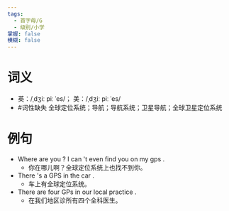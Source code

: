 ```yaml
---
tags:
  - 首字母/G
  - 级别/小学
掌握: false
模糊: false
---
```

# 词义
- 英：/ˌdʒiː piː ˈes/； 美：/ˌdʒiː piː ˈes/
- #词性缺失 全球定位系统；导航；导航系统；卫星导航；全球卫星定位系统
# 例句
- Where are you ? I can 't even find you on my gps .
	- 你在哪儿啊？全球定位系统上也找不到你。
- There 's a GPS in the car .
	- 车上有全球定位系统。
- There are four GPs in our local practice .
	- 在我们地区诊所有四个全科医生。
